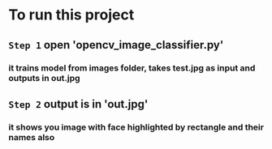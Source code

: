 # To run this project
## `Step 1` open 'opencv_image_classifier.py'
### it trains model from images folder, takes test.jpg as input and outputs in out.jpg
## `Step 2` output is in 'out.jpg'
### it shows you image with face highlighted by rectangle and their names also
